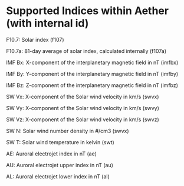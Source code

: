 
# Supported Indices within Aether (with internal id)

F10.7: Solar index (f107)

F10.7a: 81-day average of solar index, calculated internally (f107a)

IMF Bx: X-component of the interplanetary magnetic field in nT (imfbx)

IMF By: Y-component of the interplanetary magnetic field in nT (imfby)

IMF Bz: Z-component of the interplanetary magnetic field in nT (imfbz)

SW Vx: X-component of the Solar wind velocity in km/s (swvx)

SW Vy: X-component of the Solar wind velocity in km/s (swvy)

SW Vz: X-component of the Solar wind velocity in km/s (swvz)

SW N: Solar wind number density in #/cm3 (swvx)

SW T: Solar wind temperature in kelvin (swt)

AE: Auroral electrojet index in nT (ae)

AU: Auroral electrojet upper index in nT (au)

AL: Auroral electrojet lower index in nT (al)
